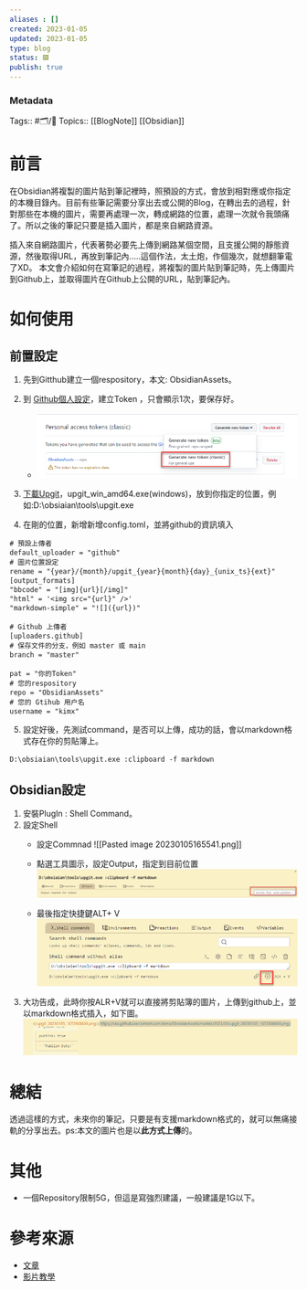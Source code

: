 ```yaml
---
aliases : []
created: 2023-01-05
updated: 2023-01-05
type: blog
status: 🟩
publish: true
---
```

### Metadata
Tags:: #🗂️/🌲
Topics:: [[BlogNote]] [[Obsidian]]
# 前言
在Obsidian將複製的圖片貼到筆記裡時，照預設的方式，會放到相對應或你指定的本機目錄內。目前有些筆記需要分享出去或公開的Blog，在轉出去的過程，針對那些在本機的圖片，需要再處理一次，轉成網路的位置，處理一次就令我頭痛了。所以之後的筆記只要是插入圖片，都是來自網路資源。

插入來自網路圖片，代表著勢必要先上傳到網路某個空間，且支援公開的靜態資源，然後取得URL，再放到筆記內.....這個作法，太土炮，作個幾次，就想翻筆電了XD。
本文會介紹如何在寫筆記的過程，將複製的圖片貼到筆記時，先上傳圖片到Github上，並取得圖片在Github上公開的URL，貼到筆記內。

# 如何使用
## 前置設定
1. 先到Gitthub建立一個respository，本文: ObsidianAssets。
2. 到 [Github個人設定](https://github.com/settings/tokens)，建立Token ，只會顯示1次，要保存好。
	- ![upgit_20230105_1672907943.png](https://raw.githubusercontent.com/kimx/ObsidianAssets/master/2023/01/upgit_20230105_1672907943.png)

 3. [下載Upgit](https://github.com/pluveto/upgit/releases)，upgit_win_amd64.exe(windows)，放到你指定的位置，例如:D:\obsiaian\tools\upgit.exe
 4. 在剛的位置，新增新增config.toml，並將github的資訊填入

``` 
# 預設上傳者
default_uploader = "github" 
# 圖片位置設定
rename = "{year}/{month}/upgit_{year}{month}{day}_{unix_ts}{ext}" 
[output_formats] 
"bbcode" = "[img]{url}[/img]" 
"html" = '<img src="{url}" />' 
"markdown-simple" = "![]({url})" 

# Github 上傳者
[uploaders.github] 
# 保存文件的分支，例如 master 或 main 
branch = "master" 

pat = "你的Token" 
# 您的respository 
repo = "ObsidianAssets" 
# 您的 Gtihub 用户名  
username = "kimx"
```
5. 設定好後，先測試command，是否可以上傳，成功的話，會以markdown格式存在你的剪貼簿上。
```
D:\obsiaian\tools\upgit.exe :clipboard -f markdown
```

## Obsidian設定
1. 安裝PlugIn : Shell Command。
2. 設定Shell 
	- 設定Commnad ![[Pasted image 20230105165541.png]]
	- 點選工具圖示，設定Output，指定到目前位置 ![upgit_20230105_1672909056.png](https://raw.githubusercontent.com/kimx/ObsidianAssets/master/2023/01/upgit_20230105_1672909056.png)

	- 最後指定快捷鍵ALT+ V ![upgit_20230105_1672909124.png](https://raw.githubusercontent.com/kimx/ObsidianAssets/master/2023/01/upgit_20230105_1672909124.png)
3. 大功告成，此時你按ALR+V就可以直接將剪貼簿的圖片，上傳到github上，並以markdown格式插入，如下圖。![upgit_20230105_1672909375.png](https://raw.githubusercontent.com/kimx/ObsidianAssets/master/2023/01/upgit_20230105_1672909375.png)


# 總結
透過這樣的方式，未來你的筆記，只要是有支援markdown格式的，就可以無痛接軌的分享出去。ps:本文的圖片也是以**此方式上傳**的。

# 其他
- 一個Repository限制5G，但這是寫強烈建議，一般建議是1G以下。

# 參考來源
- [文章](http://jdev.tw/blog/6982)
- [影片教學](https://www.youtube.com/watch?v=nGII-khqm2o)